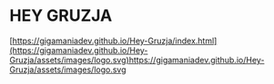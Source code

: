 # HEY GRUZJA

[https://gigamaniadev.github.io/Hey-Gruzja/index.html](https://gigamaniadev.github.io/Hey-Gruzja/assets/images/logo.svg)https://gigamaniadev.github.io/Hey-Gruzja/assets/images/logo.svg
